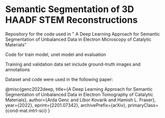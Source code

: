 # Semantic Segmentation of 3D HAADF STEM Reconstructions

Repository for the code used in " A Deep Learning Approach for Semantic Segmentation of Unbalanced Data in Electron Microscopy of Catalytic Materials"

Code for train model, unet model and evaluation

Training and validation data set include ground-truth images and annotations 



Dataset and code were used in the following paper:

@misc{genc2022deep,
      title={A Deep Learning Approach for Semantic Segmentation of Unbalanced Data in Electron Tomography of Catalytic Materials}, 
      author={Arda Genc and Libor Kovarik and Hamish L. Fraser},
      year={2022},
      eprint={2201.07342},
      archivePrefix={arXiv},
      primaryClass={cond-mat.mtrl-sci}
}
